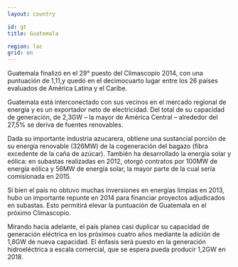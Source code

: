 ```yaml
---
layout: country

id: gt
title: Guatemala

region: lac
grid: on
---
```

Guatemala finalizó en el 29° puesto del Climascopio 2014, con una puntuación de 1,11,y quedó en el decimocuarto lugar entre los 26 países evaluados de América Latina y el Caribe.

Guatemala está interconectado con sus vecinos en el mercado regional de energía y es un exportador neto de electricidad. Del total de su capacidad de generación, de 2,3GW – la mayor de América Central – alrededor del 27,5% se deriva de fuentes renovables.

Dada su importante industria azucarera, obtiene una sustancial porción de su energía renovable (326MW) de la cogeneración del bagazo (fibra excedente de la caña de azúcar). También ha desarrollado la energía solar y eólica: en subastas realizadas en 2012, otorgó contratos por 100MW de energía eólica y 56MW de energía solar, la mayor parte de la cual sería comisionada en 2015.

Si bien el país no obtuvo muchas inversiones en energías limpias en 2013, hubo un importante repunte en 2014 para financiar proyectos adjudicados en subastas. Esto permitirá elevar la puntuación de Guatemala en el próximo Climascopio.

Mirando hacia adelante, el país planea casi duplicar su capacidad de generación eléctrica en los próximos cuatro años mediante la adición de 1,8GW de nueva capacidad. El énfasis será puesto en la generación hidroeléctrica a escala comercial, que se espera pueda producir 1,2GW en 2018.
